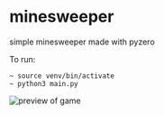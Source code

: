 # minesweeper

simple minesweeper made with pyzero 

To run: 
```
~ source venv/bin/activate
~ python3 main.py
```

![preview of game](https://private-user-images.githubusercontent.com/143568149/407906504-8b51bfe3-258a-4494-b4f7-96eb5e8a49f8.png?jwt=eyJhbGciOiJIUzI1NiIsInR5cCI6IkpXVCJ9.eyJpc3MiOiJnaXRodWIuY29tIiwiYXVkIjoicmF3LmdpdGh1YnVzZXJjb250ZW50LmNvbSIsImtleSI6ImtleTUiLCJleHAiOjE3MzgxODQ1NjIsIm5iZiI6MTczODE4NDI2MiwicGF0aCI6Ii8xNDM1NjgxNDkvNDA3OTA2NTA0LThiNTFiZmUzLTI1OGEtNDQ5NC1iNGY3LTk2ZWI1ZThhNDlmOC5wbmc_WC1BbXotQWxnb3JpdGhtPUFXUzQtSE1BQy1TSEEyNTYmWC1BbXotQ3JlZGVudGlhbD1BS0lBVkNPRFlMU0E1M1BRSzRaQSUyRjIwMjUwMTI5JTJGdXMtZWFzdC0xJTJGczMlMkZhd3M0X3JlcXVlc3QmWC1BbXotRGF0ZT0yMDI1MDEyOVQyMDU3NDJaJlgtQW16LUV4cGlyZXM9MzAwJlgtQW16LVNpZ25hdHVyZT0yMzM4Njg2YmJkYTc5ZTE1MDhhNmM1MzM0YmMwNmJhYTRmZDUxZDE3YWQ0ZDViYTA5NzkwMDAyMjk3ZWFkMGY0JlgtQW16LVNpZ25lZEhlYWRlcnM9aG9zdCJ9.x_AxYfA2OKjp493eF-qBMDHbaJ4XarPaFLGD__YR0vs)
